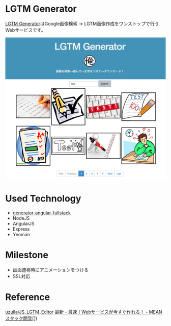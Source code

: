 # LGTM Generator

[LGTM Generator](http://lgtm-generator.herokuapp.com)はGoogle画像検索 → LGTM画像作成をワンストップで行うWebサービスです。

![screen shot](doc/ss.png)

# Used Technology

- [generator-angular-fullstack](https://github.com/DaftMonk/generator-angular-fullstack)
- NodeJS
- AngularJS
- Express
- Yeoman

# Milestone

- 画面遷移時にアニメーションをつける
- SSL対応

# Reference

[uzulla/JS_LGTM_Editor](https://github.com/uzulla/JS_LGTM_Editor)
[最新・最速！Webサービスが今すぐ作れる！ - MEANスタック開発(1)](http://paiza.hatenablog.com/entry/2015/07/08/%E6%9C%80%E6%96%B0%E3%83%BB%E6%9C%80%E9%80%9F%EF%BC%81Web%E3%82%B5%E3%83%BC%E3%83%93%E3%82%B9%E3%81%8C%E4%BB%8A%E3%81%99%E3%81%90%E4%BD%9C%E3%82%8C%E3%82%8B%EF%BC%81_-_MEAN%E3%82%B9%E3%82%BF%E3%83%83)
